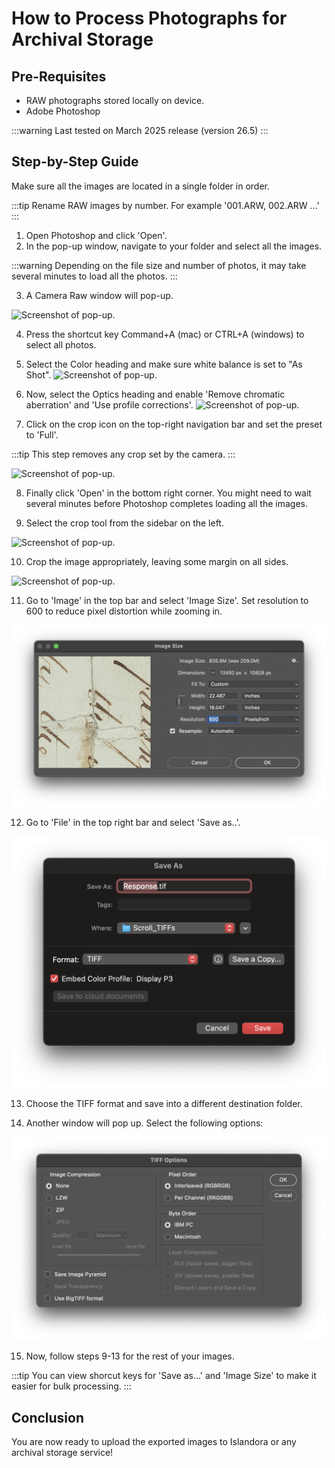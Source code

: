 # How to Process Photographs for Archival Storage

## Pre-Requisites

- RAW photographs stored locally on device. 
- Adobe Photoshop

:::warning
Last tested on March 2025 release (version 26.5)
:::

## Step-by-Step Guide

Make sure all the images are located in a single folder in order. 

:::tip
Rename RAW images by number. For example '001.ARW, 002.ARW ...'
:::

1. Open Photoshop and click 'Open'.
2. In the pop-up window, navigate to your folder and select all the images. 

:::warning
Depending on the file size and number of photos, it may take several minutes to load all the photos.
:::

3. A Camera Raw window will pop-up. 

![Screenshot of pop-up.](1.png)

4. Press the shortcut key Command+A (mac) or CTRL+A (windows) to select all photos. 
5. Select the Color heading and make sure white balance is set to "As Shot".
![Screenshot of pop-up.](2.png)

6. Now, select the Optics heading and enable 'Remove chromatic aberration' and 'Use profile corrections'.
![Screenshot of pop-up.](3.png)

7. Click on the crop icon on the top-right navigation bar and set the preset to 'Full'.

:::tip
This step removes any crop set by the camera. 
:::

![Screenshot of pop-up.](4.png)

8. Finally click 'Open' in the bottom right corner. You might need to wait several minutes before Photoshop completes loading all the images. 

9. Select the crop tool from the sidebar on the left.

![Screenshot of pop-up.](5.png)

10. Crop the image appropriately, leaving some margin on all sides. 

![Screenshot of pop-up.](6.png)

11. Go to 'Image' in the top bar and select 'Image Size'. Set resolution to 600 to reduce pixel distortion while zooming in.

![Screenshot of pop-up.](9.png)


12. Go to 'File' in the top right bar and select 'Save as..'.

![Screenshot of pop-up.](7.png)

13. Choose the TIFF format and save into a different destination folder. 

14. Another window will pop up. Select the following options:

![Screenshot of pop-up.](8.png)

15. Now, follow steps 9-13 for the rest of your images. 

:::tip
You can view shorcut keys for 'Save as...' and 'Image Size' to make it easier for bulk processing. 
:::


## Conclusion

You are now ready to upload the exported images to Islandora or any archival storage service! 